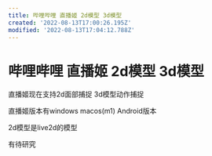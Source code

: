 ```yaml
---
title: 哔哩哔哩 直播姬 2d模型 3d模型
created: '2022-08-13T17:00:26.195Z'
modified: '2022-08-13T17:04:12.788Z'
---
```


# 哔哩哔哩 直播姬 2d模型 3d模型

直播姬现在支持2d面部捕捉 3d模型动作捕捉

直播姬版本有windows macos(m1) Android版本

2d模型是live2d的模型

有待研究
